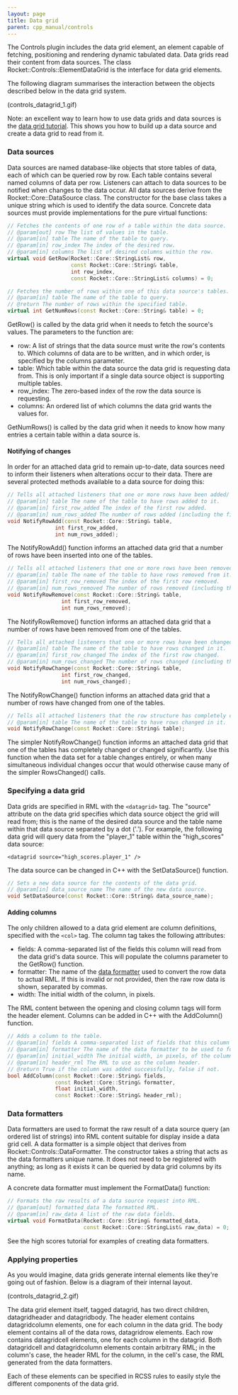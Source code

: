```yaml
---
layout: page
title: Data grid
parent: cpp_manual/controls
---
```


The Controls plugin includes the data grid element, an element capable of fetching, positioning and rendering dynamic tabulated data. Data grids read their content from data sources. The class Rocket::Controls::ElementDataGrid is the interface for data grid elements.

The following diagram summarises the interaction between the objects described below in the data grid system.

(controls_datagrid_1.gif)

Note: an excellent way to learn how to use data grids and data sources is the [data grid tutorial](../../tutorials/data_grid.html). This shows you how to build up a data source and create a data grid to read from it.

### Data sources

Data sources are named database-like objects that store tables of data, each of which can be queried row by row. Each table contains several named columns of data per row. Listeners can attach to data sources to be notified when changes to the data occur. All data sources derive from the Rocket::Core::DataSource class. The constructor for the base class takes a unique string which is used to identify the data source. Concrete data sources must provide implementations for the pure virtual functions:

```cpp
// Fetches the contents of one row of a table within the data source.
// @param[out] row The list of values in the table.
// @param[in] table The name of the table to query.
// @param[in] row_index The index of the desired row.
// @param[in] columns The list of desired columns within the row.
virtual void GetRow(Rocket::Core::StringList& row,
                    const Rocket::Core::String& table,
                    int row_index,
                    const Rocket::Core::StringList& columns) = 0;

// Fetches the number of rows within one of this data source's tables.
// @param[in] table The name of the table to query.
// @return The number of rows within the specified table.
virtual int GetNumRows(const Rocket::Core::String& table) = 0;
```

GetRow() is called by the data grid when it needs to fetch the source's values. The parameters to the function are:

* row: A list of strings that the data source must write the row's contents to. Which columns of data are to be written, and in which order, is specified by the columns parameter.
* table: Which table within the data source the data grid is requesting data from. This is only important if a single data source object is supporting multiple tables.
* row_index: The zero-based index of the row the data source is requesting.
* columns: An ordered list of which columns the data grid wants the values for. 

GetNumRows() is called by the data grid when it needs to know how many entries a certain table within a data source is.

#### Notifying of changes

In order for an attached data grid to remain up-to-date, data sources need to inform their listeners when alterations occur to their data. There are several protected methods available to a data source for doing this:

```cpp
// Tells all attached listeners that one or more rows have been added/ to the data source.
// @param[in] table The name of the table to have rows added to it.
// @param[in] first_row_added The index of the first row added.
// @param[in] num_rows_added The number of rows added (including the first row).
void NotifyRowAdd(const Rocket::Core::String& table,
               int first_row_added,
               int num_rows_added);
```

The NotifyRowAdd() function informs an attached data grid that a number of rows have been inserted into one of the tables.

```cpp
// Tells all attached listeners that one or more rows have been removed from the data source.
// @param[in] table The name of the table to have rows removed from it.
// @param[in] first_row_removed The index of the first row removed.
// @param[in] num_rows_removed The number of rows removed (including the first row).
void NotifyRowRemove(const Rocket::Core::String& table,
                 int first_row_removed,
                 int num_rows_removed);
```

The NotifyRowRemove() function informs an attached data grid that a number of rows have been removed from one of the tables.

```cpp
// Tells all attached listeners that one or more rows have been changed in the data source.
// @param[in] table The name of the table to have rows changed in it.
// @param[in] first_row_changed The index of the first row changed.
// @param[in] num_rows_changed The number of rows changed (including the first row).
void NotifyRowChange(const Rocket::Core::String& table,
                 int first_row_changed,
                 int num_rows_changed);
```

The NotifyRowChange() function informs an attached data grid that a number of rows have changed from one of the tables.

```cpp
// Tells all attached listeners that the row structure has completely changed in the data source.
// @param[in] table The name of the table to have rows changed in it.
void NotifyRowChange(const Rocket::Core::String& table);
```

The simpler NotifyRowChange() function informs an attached data grid that one of the tables has completely changed or changed significantly. Use this function when the data set for a table changes entirely, or when many simultaneous individual changes occur that would otherwise cause many of the simpler RowsChanged() calls.

### Specifying a data grid

Data grids are specified in RML with the `<datagrid>` tag. The "source" attribute on the data grid specifies which data source object the grid will read from; this is the name of the desired data source and the table name within that data source separated by a dot ('.'). For example, the following data grid will query data from the "player_1" table within the "high_scores" data source:

```
<datagrid source="high_scores.player_1" />
```

The data source can be changed in C++ with the SetDataSource() function.

```cpp
// Sets a new data source for the contents of the data grid.
// @param[in] data_source_name The name of the new data source.
void SetDataSource(const Rocket::Core::String& data_source_name);
```

#### Adding columns

The only children allowed to a data grid element are column definitions, specified with the `<col>` tag. The column tag takes the following attributes:

* fields: A comma-separated list of the fields this column will read from the data grid's data source. This will populate the columns parameter to the GetRow() function.
* formatter: The name of the [data formatter](#data-formatters) used to convert the row data to actual RML. If this is invalid or not provided, then the raw row data is shown, separated by commas.
* width: The initial width of the column, in pixels. 

The RML content between the opening and closing column tags will form the header element. Columns can be added in C++ with the AddColumn() function.

```cpp
// Adds a column to the table.
// @param[in] fields A comma-separated list of fields that this column reads from the data source.
// @param[in] formatter The name of the data formatter to be used to format the raw column data into RML.
// @param[in] initial_width The initial width, in pixels, of the column.
// @param[in] header_rml The RML to use as the column header.
// @return True if the column was added successfully, false if not.
bool AddColumn(const Rocket::Core::String& fields,
               const Rocket::Core::String& formatter,
               float initial_width,
               const Rocket::Core::String& header_rml);
```

### Data formatters

Data formatters are used to format the raw result of a data source query (an ordered list of strings) into RML content suitable for display inside a data grid cell. A data formatter is a simple object that derives from Rocket::Controls::DataFormatter. The constructor takes a string that acts as the data formatters unique name. It does not need to be registered with anything; as long as it exists it can be queried by data grid columns by its name.

A concrete data formatter must implement the FormatData() function:

```cpp
// Formats the raw results of a data source request into RML.
// @param[out] formatted_data The formatted RML.
// @param[in] raw_data A list of the raw data fields.
virtual void FormatData(Rocket::Core::String& formatted_data,
                        const Rocket::Core::StringList& raw_data) = 0;
```

See the high scores tutorial for examples of creating data formatters.

### Applying properties

As you would imagine, data grids generate internal elements like they're going out of fashion. Below is a diagram of their internal layout.

(controls_datagrid_2.gif)

The data grid element itself, tagged datagrid, has two direct children, datagridheader and datagridbody. The header element contains datagridcolumn elements, one for each column in the data grid. The body element contains all of the data rows, datagridrow elements. Each row contains datagridcell elements, one for each column in the datagrid. Both datagridcell and datagridcolumn elements contain arbitrary RML; in the column's case, the header RML for the column, in the cell's case, the RML generated from the data formatters.

Each of these elements can be specified in RCSS rules to easily style the different components of the data grid. 